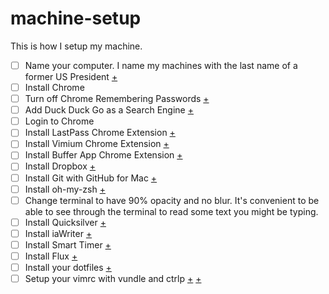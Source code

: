 # machine-setup

This is how I setup my machine.

- [ ] Name your computer. I name my machines with the last name of a former US President [+](http://osxdaily.com/2007/02/15/changing-your-macs-computer-name/)
- [ ] Install Chrome
- [ ] Turn off Chrome Remembering Passwords [+](https://support.google.com/chrome/answer/2633237?hl=en)
- [ ] Add Duck Duck Go as a Search Engine [+](http://help.dukgo.com/customer/portal/articles/216440-chrome#manual)
- [ ] Login to Chrome
- [ ] Install LastPass Chrome Extension [+](https://chrome.google.com/webstore/detail/lastpass/hdokiejnpimakedhajhdlcegeplioahd)
- [ ] Install Vimium Chrome Extension [+](https://chrome.google.com/webstore/detail/vimium/dbepggeogbaibhgnhhndojpepiihcmeb)
- [ ] Install Buffer App Chrome Extension [+](http://bufferapp.com/extensions)
- [ ] Install Dropbox [+](https://www.dropbox.com)
- [ ] Install Git with GitHub for Mac [+](http://mac.github.com/)
- [ ] Install oh-my-zsh [+](https://github.com/robbyrussell/oh-my-zsh)
- [ ] Change terminal to have 90% opacity and no blur. It's convenient to be able to see through the terminal to read some text you might be typing.
- [ ] Install Quicksilver [+](http://qsapp.com/)
- [ ] Install iaWriter [+](iawriter.com)
- [ ] Install Smart Timer [+](https://itunes.apple.com/us/app/smart-timer/id436971294)
- [ ] Install Flux [+](http://justgetflux.com/)
- [ ] Install your dotfiles [+](http://blog.smalleycreative.com/tutorials/using-git-and-github-to-manage-your-dotfiles/)
- [ ] Setup your vimrc with vundle and ctrlp [+](http://www.vim.org/scripts/script.php?script_id=3458) [+](https://github.com/kien/ctrlp.vim)
